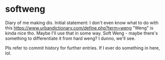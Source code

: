 # softweng
Diary of me making dis. Initial statement:
I don't even know what to do with this
https://www.urbandictionary.com/define.php?term=weng
"Weng" is kinda nice tho. Maybe I'll use that in some way.
Soft Weng - maybe there's something to differentiate it from hard weng? I dunno, we'll see.

Pls refer to commit history for further entries.
If I ever do something in here, lol.
